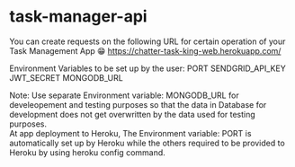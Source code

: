 # task-manager-api

You can create requests on the following URL for certain operation of your Task Management App :grin:
https://chatter-task-king-web.herokuapp.com/


Environment Variables to be set up by the user:
  PORT
  SENDGRID_API_KEY
  JWT_SECRET
  MONGODB_URL
  
Note:
Use separate Environment variable: MONGODB_URL for develeopement and testing purposes so that the data in Database for development does not get overwritten by the data used for testing purposes.     
At app deployment to Heroku, The Environment variable: PORT is automatically set up by Heroku while the others required to be provided to Heroku by using heroku config command. 
